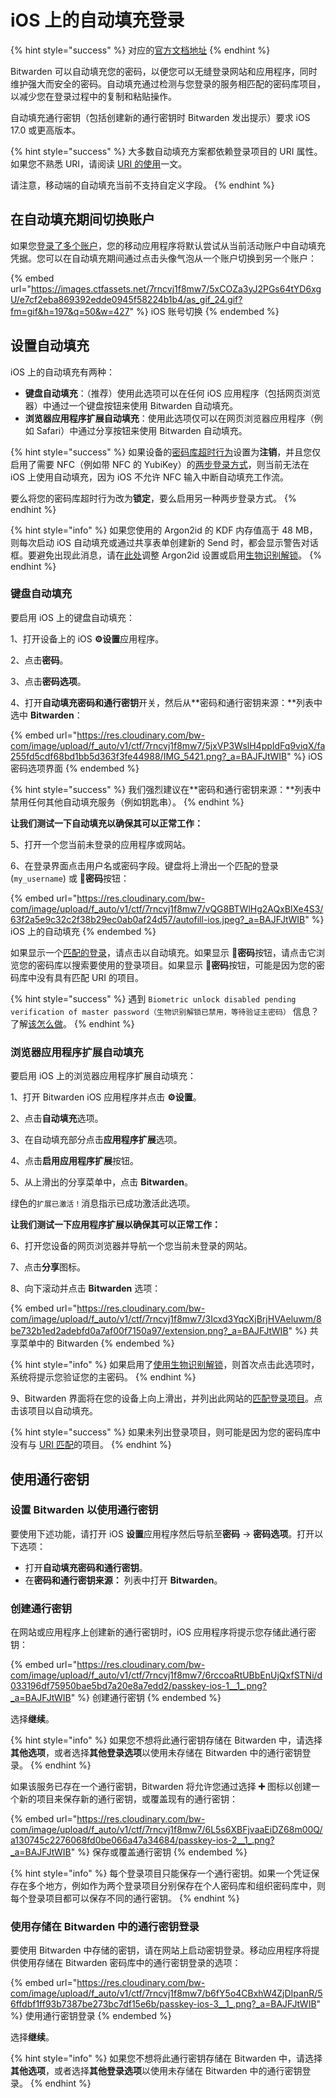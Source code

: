 # iOS 上的自动填充登录

{% hint style="success" %}
对应的[官方文档地址](https://bitwarden.com/help/article/auto-fill-ios/)
{% endhint %}

Bitwarden 可以自动填充您的密码，以便您可以无缝登录网站和应用程序，同时维护强大而安全的密码。自动填充通过检测与您登录的服务相匹配的密码库项目，以减少您在登录过程中的复制和粘贴操作。

自动填充通行密钥（包括创建新的通行密钥时 Bitwarden 发出提示）要求 iOS 17.0 或更高版本。

{% hint style="success" %}
大多数自动填充方案都依赖登录项目的 URI 属性。如果您不熟悉 URI，请阅读 [URI 的使用](../../../auto-fill/using-uris.md)一文。

请注意，移动端的自动填充当前不支持自定义字段。
{% endhint %}

## 在自动填充期间切换账户 <a href="#switch-accounts-during-auto-fill" id="switch-accounts-during-auto-fill"></a>

如果您[登录了多个账户](../../../your-vault/account-switching.md)，您的移动应用程序将默认尝试从当前活动账户中自动填充凭据。您可以在自动填充期间通过点击头像气泡从一个账户切换到另一个账户：

{% embed url="https://images.ctfassets.net/7rncvj1f8mw7/5xCOZa3yJ2PGs64tYD6xgU/e7cf2eba869392edde0945f58224b1b4/as_gif_24.gif?fm=gif&h=197&q=50&w=427" %}
iOS 账号切换
{% endembed %}

## 设置自动填充 <a href="#setup-auto-fill" id="setup-auto-fill"></a>

iOS 上的自动填充有两种：

* **键盘自动填充**：（推荐）使用此选项可以在任何 iOS 应用程序（包括网页浏览器）中通过一个键盘按钮来使用 Bitwarden 自动填充。
* **浏览器应用程序扩展自动填充**：使用此选项仅可以在网页浏览器应用程序（例如 Safari）中通过分享按钮来使用 Bitwarden 自动填充。

{% hint style="success" %}
如果设备的[密码库超时行为](../../../your-vault/vault-timeout-options.md#vault-timeout-action)设置为**注销**，并且您仅启用了需要 NFC（例如带 NFC 的 YubiKey）的[两步登录方式](../../../two-step-login/two-step-login-methods.md)，则当前无法在 iOS 上使用自动填充，因为 iOS 不允许 NFC 输入中断自动填充工作流。

要么将您的密码库超时行为改为**锁定**，要么启用另一种两步登录方式。
{% endhint %}

{% hint style="info" %}
如果您使用的 Argon2id 的 KDF 内存值高于 48 MB，则每次启动 iOS 自动填充或通过共享表单创建新的 Send 时，都会显示警告对话框。要避免出现此消息，请在[此处](../../../security/kdf-algorithms.md#argon2id)调整 Argon2id 设置或启用[生物识别解锁](../../../your-vault/unlocking-with-biometrics.md#enable-unlock-with-biometrics)。
{% endhint %}

### 键盘自动填充 <a href="#keyboard-auto-fill" id="keyboard-auto-fill"></a>

要启用 iOS 上的键盘自动填充：

1、打开设备上的 iOS **⚙️设置**应用程序。

2、点击**密码**。&#x20;

3、点击**密码选项**。

4、打开**自动填充密码和通行密钥**开关，然后从**密码和通行密钥来源：**列表中选中 **Bitwarden**：

{% embed url="https://res.cloudinary.com/bw-com/image/upload/f_auto/v1/ctf/7rncvj1f8mw7/5jxVP3WslH4ppIdFq9viqX/fa255fd5cdf68bd1bb5d363f3fe44988/IMG_5421.png?_a=BAJFJtWIB" %}
iOS 密码选项界面
{% endembed %}

{% hint style="success" %}
我们强烈建议在**密码和通行密钥来源：**列表中禁用任何其他自动填充服务（例如钥匙串）。
{% endhint %}

**让我们测试一下自动填充以确保其可以正常工作：**

5、打开一个您当前未登录的应用程序或网站。

6、在登录界面点击用户名或密码字段。键盘将上滑出一个匹配的登录 (`my_username`) 或 **🔑密码**按钮：

{% embed url="https://res.cloudinary.com/bw-com/image/upload/f_auto/v1/ctf/7rncvj1f8mw7/vQG8BTWlHg2AQxBlXe4S3/63f2a5e9c32c2f38b29ec0ab0af24d57/autofill-ios.jpeg?_a=BAJFJtWIB" %}
iOS 上的自动填充
{% endembed %}

如果显示一个[匹配的登录](../../../auto-fill/using-uris.md)，请点击以自动填充。如果显示 **🔑密码**按钮，请点击它浏览您的密码库以搜索要使用的登录项目。如果显示 **🔑密码**按钮，可能是因为您的密码库中没有具有匹配 URI 的项目。

{% hint style="success" %}
遇到 `Biometric unlock disabled pending verification of master password（生物识别解锁已禁用，等待验证主密码）` 信息？了解[该怎么做](../../../auto-fill/auto-fill-faqs.md#q-what-do-i-do-about-biometric-unlock-disabled-pending-verification-of-master-password)。
{% endhint %}

### 浏览器应用程序扩展自动填充 <a href="#browser-app-extension-auto-fill" id="browser-app-extension-auto-fill"></a>

要启用 iOS 上的浏览器应用程序扩展自动填充：

1、打开 Bitwarden iOS 应用程序并点击 **⚙️设置**。

2、点击**自动填充**选项。

3、在自动填充部分点击**应用程序扩展**选项。&#x20;

4、点击**启用应用程序扩展**按钮。&#x20;

5、从上滑出的分享菜单中，点击 **Bitwarden**。&#x20;

绿色的`扩展已激活！`消息指示已成功激活此选项。

**让我们测试一下应用程序扩展以确保其可以正常工作：**

6、打开您设备的网页浏览器并导航一个您当前未登录的网站。

7、点击**分享**图标。

8、向下滚动并点击 **Bitwarden** 选项：

{% embed url="https://res.cloudinary.com/bw-com/image/upload/f_auto/v1/ctf/7rncvj1f8mw7/3Icxd3YqcXjBrjHVAeluwm/8be732b1ed2adebfd0a7af00f7150a97/extension.png?_a=BAJFJtWIB" %}
共享菜单中的 Bitwarden
{% endembed %}

{% hint style="info" %}
如果启用了[使用生物识别解锁](../../../your-vault/unlocking-with-biometrics.md)，则首次点击此选项时，系统将提示您验证您的主密码。
{% endhint %}

9、Bitwarden 界面将在您的设备上向上滑出，并列出此网站的[匹配登录项目](../../../auto-fill/using-uris.md)。点击该项目以自动填充。

{% hint style="success" %}
如果未列出登录项目，则可能是因为您的密码库中没有与 [URI 匹配](../../../auto-fill/using-uris.md)的项目。
{% endhint %}

## 使用通行密钥 <a href="#using-passkeys" id="using-passkeys"></a>

### 设置 Bitwarden 以使用通行密钥 <a href="#setup-bitwarden-for-use-with-passkeys" id="setup-bitwarden-for-use-with-passkeys"></a>

要使用下述功能，请打开 iOS **设置**应用程序然后导航至**密码** → **密码选项**。打开以下选项：

* 打开**自动填充密码和通行密钥**。
* 在**密码和通行密钥来源：** 列表中打开 **Bitwarden**。

### 创建通行密钥 <a href="#create-a-passkey" id="create-a-passkey"></a>

在网站或应用程序上创建新的通行密钥时，iOS 应用程序将提示您存储此通行密钥：

{% embed url="https://res.cloudinary.com/bw-com/image/upload/f_auto/v1/ctf/7rncvj1f8mw7/6rccoaRtUBbEnUjQxfSTNi/d033196df75950bae5bd7a20e8a7edd2/passkey-ios-1__1_.png?_a=BAJFJtWIB" %}
创建通行密钥
{% endembed %}

选择**继续**。

{% hint style="info" %}
如果您不想将此通行密钥存储在 Bitwarden 中，请选择**其他选项**，或者选择**其他登录选项**以使用未存储在 Bitwarden 中的通行密钥登录。
{% endhint %}

如果该服务已存在一个通行密钥，Bitwarden 将允许您通过选择 **➕** 图标以创建一个新的项目来保存新的通行密钥，或覆盖现有的通行密钥：

{% embed url="https://res.cloudinary.com/bw-com/image/upload/f_auto/v1/ctf/7rncvj1f8mw7/6L5s6XBFjvaaEiDZ68m00Q/a130745c2276068fd0be066a47a34684/passkey-ios-2__1_.png?_a=BAJFJtWIB" %}
保存或覆盖通行密钥
{% endembed %}

{% hint style="info" %}
每个登录项目只能保存一个通行密钥。如果一个凭证保存在多个地方，例如作为两个登录项目分别保存在个人密码库和组织密码库中，则每个登录项目都可以保存不同的通行密钥。
{% endhint %}

### 使用存储在 Bitwarden 中的通行密钥登录 <a href="#sign-in-using-a-passkey-stored-in-bitwarden" id="sign-in-using-a-passkey-stored-in-bitwarden"></a>

要使用 Bitwarden 中存储的密钥，请在网站上启动密钥登录。移动应用程序将提供使用存储在 Bitwarden 密码库中的通行密钥登录的选项：

{% embed url="https://res.cloudinary.com/bw-com/image/upload/f_auto/v1/ctf/7rncvj1f8mw7/b6fY5o4CBxhW4ZjDIpanR/56ffdbf1ff93b7387be273bc7df15e6b/passkey-ios-3__1_.png?_a=BAJFJtWIB" %}
使用通行密钥登录
{% endembed %}

选择**继续**。

{% hint style="info" %}
如果您不想将此通行密钥存储在 Bitwarden 中，请选择**其他选项**，或者选择**其他登录选项**以使用未存储在 Bitwarden 中的通行密钥登录。
{% endhint %}
